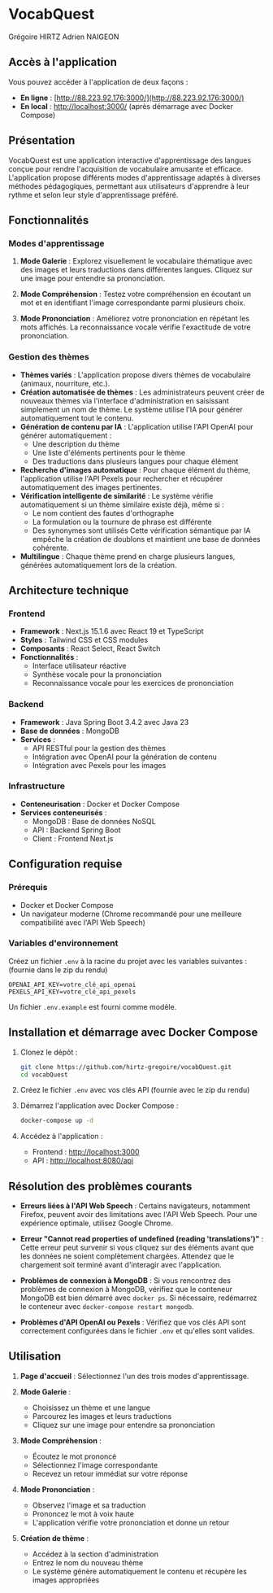 # VocabQuest
Grégoire HIRTZ
Adrien NAIGEON

## Accès à l'application

Vous pouvez accéder à l'application de deux façons :
- **En ligne** : [http://88.223.92.176:3000/](http://88.223.92.176:3000/)
- **En local** : [http://localhost:3000/](http://localhost:3000/) (après démarrage avec Docker Compose)

## Présentation

VocabQuest est une application interactive d'apprentissage des langues conçue pour rendre l'acquisition de vocabulaire amusante et efficace. L'application propose différents modes d'apprentissage adaptés à diverses méthodes pédagogiques, permettant aux utilisateurs d'apprendre à leur rythme et selon leur style d'apprentissage préféré.

## Fonctionnalités

### Modes d'apprentissage

1. **Mode Galerie** : Explorez visuellement le vocabulaire thématique avec des images et leurs traductions dans différentes langues. Cliquez sur une image pour entendre sa prononciation.

2. **Mode Compréhension** : Testez votre compréhension en écoutant un mot et en identifiant l'image correspondante parmi plusieurs choix.

3. **Mode Prononciation** : Améliorez votre prononciation en répétant les mots affichés. La reconnaissance vocale vérifie l'exactitude de votre prononciation.

### Gestion des thèmes

- **Thèmes variés** : L'application propose divers thèmes de vocabulaire (animaux, nourriture, etc.).
- **Création automatisée de thèmes** : Les administrateurs peuvent créer de nouveaux thèmes via l'interface d'administration en saisissant simplement un nom de thème. Le système utilise l'IA pour générer automatiquement tout le contenu.
- **Génération de contenu par IA** : L'application utilise l'API OpenAI pour générer automatiquement :
  - Une description du thème
  - Une liste d'éléments pertinents pour le thème
  - Des traductions dans plusieurs langues pour chaque élément
- **Recherche d'images automatique** : Pour chaque élément du thème, l'application utilise l'API Pexels pour rechercher et récupérer automatiquement des images pertinentes.
- **Vérification intelligente de similarité** : Le système vérifie automatiquement si un thème similaire existe déjà, même si :
  - Le nom contient des fautes d'orthographe
  - La formulation ou la tournure de phrase est différente
  - Des synonymes sont utilisés
  Cette vérification sémantique par IA empêche la création de doublons et maintient une base de données cohérente.
- **Multilingue** : Chaque thème prend en charge plusieurs langues, générées automatiquement lors de la création.

## Architecture technique

### Frontend
- **Framework** : Next.js 15.1.6 avec React 19 et TypeScript
- **Styles** : Tailwind CSS et CSS modules
- **Composants** : React Select, React Switch
- **Fonctionnalités** :
  - Interface utilisateur réactive
  - Synthèse vocale pour la prononciation
  - Reconnaissance vocale pour les exercices de prononciation

### Backend
- **Framework** : Java Spring Boot 3.4.2 avec Java 23
- **Base de données** : MongoDB
- **Services** :
  - API RESTful pour la gestion des thèmes
  - Intégration avec OpenAI pour la génération de contenu
  - Intégration avec Pexels pour les images

### Infrastructure
- **Conteneurisation** : Docker et Docker Compose
- **Services conteneurisés** :
  - MongoDB : Base de données NoSQL
  - API : Backend Spring Boot
  - Client : Frontend Next.js

## Configuration requise

### Prérequis
- Docker et Docker Compose
- Un navigateur moderne (Chrome recommandé pour une meilleure compatibilité avec l'API Web Speech)

### Variables d'environnement
Créez un fichier `.env` à la racine du projet avec les variables suivantes : (fournie dans le zip du rendu)
```
OPENAI_API_KEY=votre_clé_api_openai
PEXELS_API_KEY=votre_clé_api_pexels
```

Un fichier `.env.example` est fourni comme modèle.

## Installation et démarrage avec Docker Compose

1. Clonez le dépôt :
   ```bash
   git clone https://github.com/hirtz-gregoire/vocabQuest.git
   cd vocabQuest
   ```

2. Créez le fichier `.env` avec vos clés API (fournie avec le zip du rendu)

3. Démarrez l'application avec Docker Compose :
   ```bash
   docker-compose up -d
   ```

4. Accédez à l'application :
   - Frontend : [http://localhost:3000](http://localhost:3000)
   - API : [http://localhost:8080/api](http://localhost:8080/api)

## Résolution des problèmes courants

- **Erreurs liées à l'API Web Speech** : Certains navigateurs, notamment Firefox, peuvent avoir des limitations avec l'API Web Speech. Pour une expérience optimale, utilisez Google Chrome.
  
- **Erreur "Cannot read properties of undefined (reading 'translations')"** : Cette erreur peut survenir si vous cliquez sur des éléments avant que les données ne soient complètement chargées. Attendez que le chargement soit terminé avant d'interagir avec l'application.

- **Problèmes de connexion à MongoDB** : Si vous rencontrez des problèmes de connexion à MongoDB, vérifiez que le conteneur MongoDB est bien démarré avec `docker ps`. Si nécessaire, redémarrez le conteneur avec `docker-compose restart mongodb`.

- **Problèmes d'API OpenAI ou Pexels** : Vérifiez que vos clés API sont correctement configurées dans le fichier `.env` et qu'elles sont valides.

## Utilisation

1. **Page d'accueil** : Sélectionnez l'un des trois modes d'apprentissage.

2. **Mode Galerie** :
   - Choisissez un thème et une langue
   - Parcourez les images et leurs traductions
   - Cliquez sur une image pour entendre sa prononciation

3. **Mode Compréhension** :
   - Écoutez le mot prononcé
   - Sélectionnez l'image correspondante
   - Recevez un retour immédiat sur votre réponse

4. **Mode Prononciation** :
   - Observez l'image et sa traduction
   - Prononcez le mot à voix haute
   - L'application vérifie votre prononciation et donne un retour

5. **Création de thème** :
   - Accédez à la section d'administration
   - Entrez le nom du nouveau thème
   - Le système génère automatiquement le contenu et récupère les images appropriées

